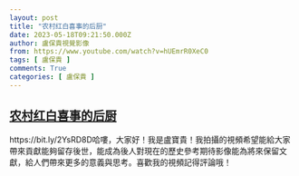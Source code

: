 ```yaml
---
layout: post
title: "农村红白喜事的后厨"
date: 2023-05-18T09:21:50.000Z
author: 盧保貴視覺影像
from: https://www.youtube.com/watch?v=hUEmrR0XeC0
tags: [ 盧保貴 ]
comments: True
categories: [ 盧保貴 ]
---
```

<!--1684401710000-->
[农村红白喜事的后厨](https://www.youtube.com/watch?v=hUEmrR0XeC0)
------

<div>
https://bit.ly/2YsRD8D哈嘍，大家好！我是盧寶貴！我拍攝的視頻希望能給大家帶來貢獻能夠留存後世，能成為後人對現在的歷史參考期待影像能為將來保留文獻，給人們帶來更多的意義與思考。喜歡我的視頻記得評論哦！
</div>
